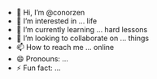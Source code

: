 - 👋 Hi, I’m @conorzen
- 👀 I’m interested in ... life
- 🌱 I’m currently learning ... hard lessons
- 💞️ I’m looking to collaborate on ... things
- 📫 How to reach me ... online
- 😄 Pronouns: ...
- ⚡ Fun fact: ...

<!---
conorzen/conorzen is a ✨ special ✨ repository because its `README.md` (this file) appears on your GitHub profile.
You can click the Preview link to take a look at your changes.
--->
